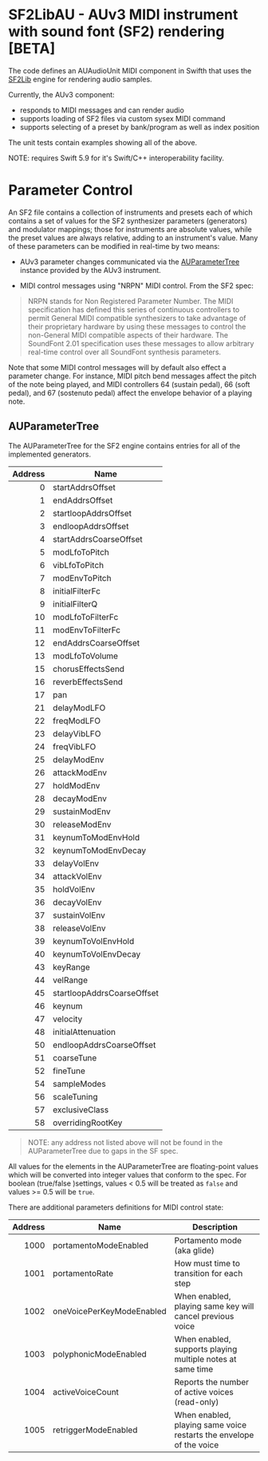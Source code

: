 # SF2LibAU - AUv3 MIDI instrument with sound font (SF2) rendering [BETA]

The code defines an AUAudioUnit MIDI component in Swifth that uses the
[SF2Lib](https://github.com/bradhowes/SF2Lib) engine for rendering audio samples.

Currently, the AUv3 component:

* responds to MIDI messages and can render audio
* supports loading of SF2 files via custom sysex MIDI command
* supports selecting of a preset by bank/program as well as index position

The unit tests contain examples showing all of the above.

NOTE: requires Swift 5.9 for it's Swift/C++ interoperability facility.

# Parameter Control

An SF2 file contains a collection of instruments and presets each of which contains a set of values for the SF2 
synthesizer parameters (generators) and modulator mappings; those for instruments are absolute values, while the
preset values are always relative, adding to an instrument's value. Many of these parameters can be modified in
real-time by two means:

* AUv3 parameter changes communicated via the 
  [AUParameterTree](https://developer.apple.com/documentation/audiotoolbox/auparametertree) instance provided by
  the AUv3 instrument.

* MIDI control messages using "NRPN" MIDI control. From the SF2 spec:

> NRPN stands for Non Registered Parameter Number. The MIDI specification has defined this series of continuous 
> controllers to permit General MIDI compatible synthesizers to take advantage of their proprietary hardware by using 
> these messages to control the non-General MIDI compatible aspects of their hardware. The SoundFont 2.01 specification 
> uses these messages to allow arbitrary real-time control over all SoundFont synthesis parameters.

Note that some MIDI control messages will by default also effect a parameter change. For instance, MIDI pitch bend
messages affect the pitch of the note being played, and MIDI controllers 64 (sustain pedal), 66 (soft pedal), and 67
(sostenuto pedal) affect the envelope behavior of a playing note.

## AUParameterTree

The AUParameterTree for the SF2 engine contains entries for all of the implemented generators.

Address | Name |
---: | --- |
0 | startAddrsOffset
1 | endAddrsOffset
2 | startloopAddrsOffset
3 | endloopAddrsOffset
4 | startAddrsCoarseOffset
5 | modLfoToPitch
6 | vibLfoToPitch
7 | modEnvToPitch
8 | initialFilterFc
9 | initialFilterQ
10 | modLfoToFilterFc
11 | modEnvToFilterFc
12 | endAddrsCoarseOffset
13 | modLfoToVolume
15 | chorusEffectsSend
16 | reverbEffectsSend
17 | pan
21 | delayModLFO
22 | freqModLFO
23 | delayVibLFO
24 | freqVibLFO
25 | delayModEnv
26 | attackModEnv
27 | holdModEnv
28 | decayModEnv
29 | sustainModEnv
30 | releaseModEnv
31 | keynumToModEnvHold
32 | keynumToModEnvDecay
33 | delayVolEnv
34 | attackVolEnv
35 | holdVolEnv
36 | decayVolEnv
37 | sustainVolEnv
38 | releaseVolEnv
39 | keynumToVolEnvHold
40 | keynumToVolEnvDecay
43 | keyRange
44 | velRange
45 | startloopAddrsCoarseOffset
46 | keynum
47 | velocity
48 | initialAttenuation
50 | endloopAddrsCoarseOffset
51 | coarseTune
52 | fineTune
54 | sampleModes
56 | scaleTuning
57 | exclusiveClass
58 | overridingRootKey

> NOTE: any address not listed above will not be found in the AUParameterTree due to gaps in the SF spec.

All values for the elements in the AUParameterTree are floating-point values which will be converted into integer values
that conform to the spec. For boolean (true/false )settings, values < 0.5 will be treated as `false` and values >= 0.5 
will be `true`.

There are additional parameters definitions for MIDI control state:

Address | Name | Description
---: | ------------------------- | --------------------------------------------------------------------
1000 | portamentoModeEnabled     | Portamento mode (aka glide)
1001 | portamentoRate            | How must time to transition for each step
1002 | oneVoicePerKeyModeEnabled | When enabled, playing same key will cancel previous voice
1003 | polyphonicModeEnabled     | When enabled, supports playing multiple notes at same time
1004 | activeVoiceCount          | Reports the number of active voices (read-only)
1005 | retriggerModeEnabled      | When enabled, playing same voice restarts the envelope of the voice
